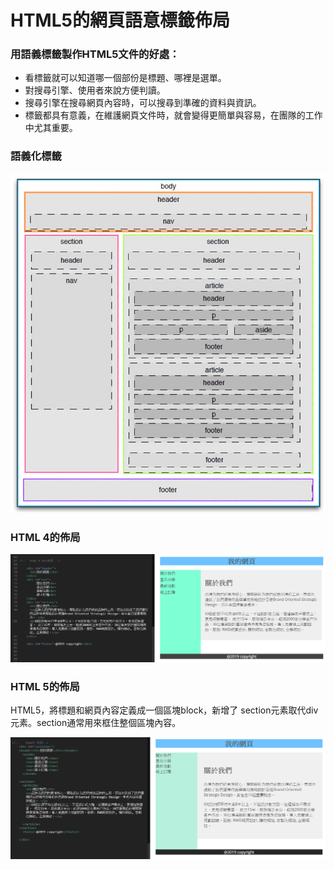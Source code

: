 # HTML5的網頁語意標籤佈局

### 用語義標籤製作HTML5文件的好處：

* 看標籤就可以知道哪一個部份是標題、哪裡是選單。
* 對搜尋引擎、使用者來說方便判讀。
* 搜尋引擎在搜尋網頁內容時，可以搜尋到準確的資料與資訊。
* 標籤都具有意義，在維護網頁文件時，就會變得更簡單與容易，在團隊的工作中尤其重要。

### 語義化標籤

![](../.gitbook/assets/image%20%2815%29.png)

### HTML 4的佈局

![](../.gitbook/assets/image%20%28107%29.png)

### HTML 5的佈局

HTML5，將標題和網頁內容定義成一個區塊block，新增了 section元素取代div元素。section通常用來框住整個區塊內容。

![](../.gitbook/assets/a.jpg)

